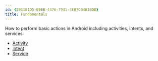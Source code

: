 ```yaml
---
id: {2911E1D5-B98B-4476-7941-8EB7C04B1BDD}  
title: Fundamentals  
---
```


How to perform basic actions in Android including activities, intents, and
services

-  [Activity](/recipes/android/fundamentals/activity)
-  [Intent](/recipes/android/fundamentals/intent)
-   [Service](/guides/android/application_fundamentals/services)